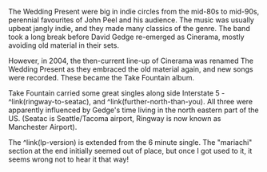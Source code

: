 The Wedding Present were big in indie circles from the mid-80s to mid-90s, perennial favourites of John Peel and his audience. The music was usually upbeat jangly indie, and they made many classics of the genre. The band took a long break before David Gedge re-emerged as Cinerama, mostly avoiding old material in their sets.

However, in 2004, the then-current line-up of Cinerama was renamed The Wedding Present as they embraced the old material again, and new songs were recorded. These became the Take Fountain album.

Take Fountain carried some great singles along side Interstate 5 - ^link(ringway-to-seatac), and ^link(further-north-than-you). All three were apparently influenced by Gedge's time living in the north eastern part of the US. (Seatac is Seattle/Tacoma airport, Ringway is now known as Manchester Airport).

The ^link(lp-version) is extended from the 6 minute single. The "mariachi" section at the end initially seemed out of place, but once I got used to it, it seems wrong not to hear it that way!
